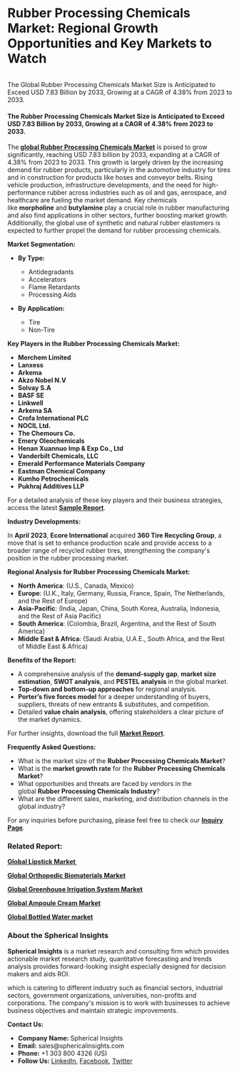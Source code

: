 <div class="wow_read_blog_hdr_img">
<div class="wow_read_blog_hdr_img_innr">
<h1>Rubber Processing Chemicals Market: Regional Growth Opportunities and Key Markets to Watch</h1>
</div>
<div class="wow_main_float_head_img"><img src="https://www.vevioz.com/upload/photos/2025/01/KWQuCObQh7LHXMhKkE5s_23_7fd8450becb26545bb98cf8ae47d5ae9_image.jpg" alt="" /></div>
</div>
<div class="read-blog-container">
<div class="read-blog-desc">
<p class="mb-0">The Global Rubber Processing Chemicals Market Size is Anticipated to Exceed USD 7.83 Billion by 2033, Growing at a CAGR of 4.38% from 2023 to 2033.</p>
</div>
<div class="read-content">
<h4><strong>The Rubber Processing Chemicals Market Size is Anticipated to Exceed USD 7.83 Billion by 2033, Growing at a CAGR of 4.38% from 2023 to 2033.</strong></h4>
<p>The<strong>&nbsp;<a href="https://www.sphericalinsights.com/reports/rubber-processing-chemicals-market" target="_blank" rel="noopener">global Rubber Processing Chemicals Market</a></strong>&nbsp;is poised to grow significantly, reaching USD 7.83 billion by 2033, expanding at a CAGR of 4.38% from 2023 to 2033. This growth is largely driven by the increasing demand for rubber products, particularly in the automotive industry for tires and in construction for products like hoses and conveyor belts. Rising vehicle production, infrastructure developments, and the need for high-performance rubber across industries such as oil and gas, aerospace, and healthcare are fueling the market demand. Key chemicals like&nbsp;<strong>morpholine</strong>&nbsp;and&nbsp;<strong>butylamine</strong>&nbsp;play a crucial role in rubber manufacturing and also find applications in other sectors, further boosting market growth. Additionally, the global use of synthetic and natural rubber elastomers is expected to further propel the demand for rubber processing chemicals.</p>
<p><strong>Market Segmentation:</strong></p>
<ul>
<li>
<p><strong>By Type:</strong></p>
<ul>
<li>Antidegradants</li>
<li>Accelerators</li>
<li>Flame Retardants</li>
<li>Processing Aids</li>
</ul>
</li>
<li>
<p><strong>By Application:</strong></p>
<ul>
<li>Tire</li>
<li>Non-Tire</li>
</ul>
</li>
</ul>
<p><strong>Key Players in the Rubber Processing Chemicals Market:</strong></p>
<ul>
<li><strong>Merchem Limited</strong></li>
<li><strong>Lanxess</strong></li>
<li><strong>Arkema</strong></li>
<li><strong>Akzo Nobel N.V</strong></li>
<li><strong>Solvay S.A</strong></li>
<li><strong>BASF SE</strong></li>
<li><strong>Linkwell</strong></li>
<li><strong>Arkema SA</strong></li>
<li><strong>Crofa International PLC</strong></li>
<li><strong>NOCIL Ltd.</strong></li>
<li><strong>The Chemours Co.</strong></li>
<li><strong>Emery Oleochemicals</strong></li>
<li><strong>Henan Xuannuo Imp &amp; Exp Co., Ltd</strong></li>
<li><strong>Vanderbilt Chemicals, LLC</strong></li>
<li><strong>Emerald Performance Materials Company</strong></li>
<li><strong>Eastman Chemical Company</strong></li>
<li><strong>Kumho Petrochemicals</strong></li>
<li><strong>Pukhraj Additives LLP</strong></li>
</ul>
<p>For a detailed analysis of these key players and their business strategies, access the latest&nbsp;<strong><a href="https://www.sphericalinsights.com/request-sample/6354" target="_new" rel="noopener">Sample Report</a></strong>.</p>
<p><strong>Industry Developments:</strong></p>
<p>In&nbsp;<strong>April 2023</strong>,&nbsp;<strong>Ecore International</strong>&nbsp;acquired&nbsp;<strong>360 Tire Recycling Group</strong>, a move that is set to enhance production scale and provide access to a broader range of recycled rubber tires, strengthening the company's position in the rubber processing market.</p>
<p><strong>Regional Analysis for Rubber Processing Chemicals Market:</strong></p>
<ul>
<li><strong>North America</strong>: (U.S., Canada, Mexico)</li>
<li><strong>Europe</strong>: (U.K., Italy, Germany, Russia, France, Spain, The Netherlands, and the Rest of Europe)</li>
<li><strong>Asia-Pacific</strong>: (India, Japan, China, South Korea, Australia, Indonesia, and the Rest of Asia Pacific)</li>
<li><strong>South America</strong>: (Colombia, Brazil, Argentina, and the Rest of South America)</li>
<li><strong>Middle East &amp; Africa</strong>: (Saudi Arabia, U.A.E., South Africa, and the Rest of Middle East &amp; Africa)</li>
</ul>
<p><strong>Benefits of the Report:</strong></p>
<ul>
<li>A comprehensive analysis of the&nbsp;<strong>demand-supply gap</strong>,&nbsp;<strong>market size estimation</strong>,&nbsp;<strong>SWOT analysis</strong>, and&nbsp;<strong>PESTEL analysis</strong>&nbsp;in the global market.</li>
<li><strong>Top-down and bottom-up approaches</strong>&nbsp;for regional analysis.</li>
<li><strong>Porter&rsquo;s five forces model</strong>&nbsp;for a deeper understanding of buyers, suppliers, threats of new entrants &amp; substitutes, and competition.</li>
<li>Detailed&nbsp;<strong>value chain analysis</strong>, offering stakeholders a clear picture of the market dynamics.</li>
</ul>
<p>For further insights, download the full&nbsp;<strong><a href="https://www.sphericalinsights.com/reports/rubber-processing-chemicals-market" target="_new" rel="noopener">Market Report</a></strong>.</p>
<p><strong>Frequently Asked Questions:</strong></p>
<ul>
<li>What is the market size of the&nbsp;<strong>Rubber Processing Chemicals Market</strong>?</li>
<li>What is the&nbsp;<strong>market growth rate</strong>&nbsp;for the&nbsp;<strong>Rubber Processing Chemicals Market</strong>?</li>
<li>What opportunities and threats are faced by vendors in the global&nbsp;<strong>Rubber Processing Chemicals Industry</strong>?</li>
<li>What are the different sales, marketing, and distribution channels in the global industry?</li>
</ul>
<p>For any inquiries before purchasing, please feel free to check our&nbsp;<strong><a href="https://www.sphericalinsights.com/inquiry-before-buying/6354" target="_new" rel="noopener">Inquiry Page</a></strong>.</p>
<h3><strong>Related Report:</strong></h3>
<p><a href="https://www.globenewswire.com/news-release/2024/08/23/2935071/0/en/Global-Lipstick-Market-Size-To-Worth-USD-15-53-Billion-by-2033-CAGR-of-5-07.html" target="_blank" rel="noopener"><strong>Global Lipstick Market&nbsp;</strong></a></p>
<p><a href="https://www.globenewswire.com/news-release/2024/08/23/2934745/0/en/Global-Orthopedic-Biomaterials-Market-Size-To-Worth-USD-51-50-Billion-By-2033-CAGR-Of-10-20.html" target="_blank" rel="noopener"><strong>Global Orthopedic Biomaterials Market</strong></a></p>
<p><a href="https://www.globenewswire.com/news-release/2024/08/22/2934578/0/en/Global-Greenhouse-Irrigation-System-Market-Size-To-Worth-USD-3-31-Billion-by-2033-CAGR-of-10-2.html" target="_blank" rel="noopener"><strong>Global Greenhouse Irrigation System Market</strong></a></p>
<p><strong><a href="https://www.sphericalinsights.jp/reports/ampoule-cream-market" target="_blank" rel="noopener">Global Ampoule Cream Market</a></strong></p>
<p><strong><a href="https://www.sphericalinsights.jp/reports/bottled-water-market" target="_blank" rel="noopener">Global Bottled Water market</a></strong></p>
<h3><strong>About the Spherical Insights</strong></h3>
<p><strong>Spherical Insights</strong>&nbsp;is a market research and consulting firm which provides actionable market research study, quantitative forecasting and trends analysis provides forward-looking insight especially designed for decision makers and aids ROI.</p>
<p>which is catering to different industry such as financial sectors, industrial sectors, government organizations, universities, non-profits and corporations. The company's mission is to work with businesses to achieve business objectives and maintain strategic improvements.</p>
<p><strong>Contact Us:</strong></p>
<ul>
<li><strong>Company Name:</strong>&nbsp;Spherical Insights</li>
<li><strong>Email:</strong>&nbsp;<a rel="noopener">sales@sphericalinsights.com</a></li>
<li><strong>Phone:</strong>&nbsp;+1 303 800 4326 (US)</li>
<li><strong>Follow Us:</strong>&nbsp;<a href="https://www.linkedin.com/" target="_new" rel="noopener">LinkedIn</a>,&nbsp;<a href="https://www.facebook.com/" target="_new" rel="noopener">Facebook</a>,&nbsp;<a href="https://twitter.com/" target="_new" rel="noopener">Twitter</a></li>
</ul>
</div>
</div>
